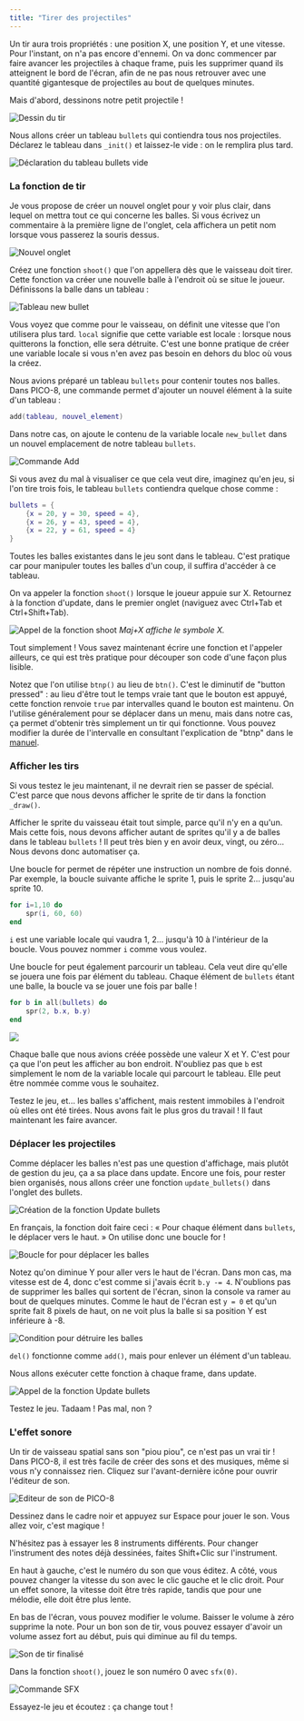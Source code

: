 ```yaml
---
title: "Tirer des projectiles"
---
```


Un tir aura trois propriétés : une position X, une position Y, et une vitesse. Pour l'instant, on n'a pas encore d'ennemi. On va donc commencer par faire avancer les projectiles à chaque frame, puis les supprimer quand ils atteignent le bord de l'écran, afin de ne pas nous retrouver avec une quantité gigantesque de projectiles au bout de quelques minutes.

Mais d'abord, dessinons notre petit projectile !

![Dessin du tir](./dessin-du-tir.png)

Nous allons créer un tableau `bullets` qui contiendra tous nos projectiles. Déclarez le tableau dans `_init()` et laissez-le vide : on le remplira plus tard.

![Déclaration du tableau bullets vide](./tableau-bullets-vide.png)

### La fonction de tir

Je vous propose de créer un nouvel onglet pour y voir plus clair, dans lequel on mettra tout ce qui concerne les balles. Si vous écrivez un commentaire à la première ligne de l'onglet, cela affichera un petit nom lorsque vous passerez la souris dessus.

![Nouvel onglet](./fonction-shoot.png)

Créez une fonction `shoot()` que l'on appellera dès que le vaisseau doit tirer. Cette fonction va créer une nouvelle balle à l'endroit où se situe le joueur. Définissons la balle dans un tableau :

![Tableau new bullet](./new-bullet.png)

Vous voyez que comme pour le vaisseau, on définit une vitesse que l'on utilisera plus tard. `local` signifie que cette variable est locale : lorsque nous quitterons la fonction, elle sera détruite. C'est une bonne pratique de créer une variable locale si vous n'en avez pas besoin en dehors du bloc où vous la créez.

Nous avions préparé un tableau `bullets` pour contenir toutes nos balles. Dans PICO-8, une commande permet d'ajouter un nouvel élément à la suite d'un tableau :

```lua
add(tableau, nouvel_element)
```

Dans notre cas, on ajoute le contenu de la variable locale `new_bullet` dans un nouvel emplacement de notre tableau `bullets`.

![Commande Add](./commande-add.png)

Si vous avez du mal à visualiser ce que cela veut dire, imaginez qu'en jeu, si l'on tire trois fois, le tableau `bullets` contiendra quelque chose comme :

```lua
bullets = {
    {x = 20, y = 30, speed = 4},
    {x = 26, y = 43, speed = 4},
    {x = 22, y = 61, speed = 4}
}
```

Toutes les balles existantes dans le jeu sont dans le tableau. C'est pratique car pour manipuler toutes les balles d'un coup, il suffira d'accéder à ce tableau.

On va appeler la fonction `shoot()` lorsque le joueur appuie sur X. Retournez à la fonction d'update, dans le premier onglet (naviguez avec Ctrl+Tab et Ctrl+Shift+Tab).

![Appel de la fonction shoot](./appel-fonction-shoot.png)
*Maj+X affiche le symbole X.*

Tout simplement ! Vous savez maintenant écrire une fonction et l'appeler ailleurs, ce qui est très pratique pour découper son code d'une façon plus lisible.

Notez que l'on utilise `btnp()` au lieu de `btn()`. C'est le diminutif de "button pressed" : au lieu d'être tout le temps vraie tant que le bouton est appuyé, cette fonction renvoie `true` par intervalles quand le bouton est maintenu. On l'utilise généralement pour se déplacer dans un menu, mais dans notre cas, ça permet d'obtenir très simplement un tir qui fonctionne. Vous pouvez modifier la durée de l'intervalle en consultant l'explication de "btnp" dans le [manuel](https://www.lexaloffle.com/pico-8.php?page=manual#main_div:~:text=btnp%20%5Bi%20%5Bp%5D%5D).

### Afficher les tirs

Si vous testez le jeu maintenant, il ne devrait rien se passer de spécial. C'est parce que nous devons afficher le sprite de tir dans la fonction `_draw()`.

Afficher le sprite du vaisseau était tout simple, parce qu'il n'y en a qu'un. Mais cette fois, nous devons afficher autant de sprites qu'il y a de balles dans le tableau `bullets` ! Il peut très bien y en avoir deux, vingt, ou zéro... Nous devons donc automatiser ça.

Une boucle for permet de répéter une instruction un nombre de fois donné. Par exemple, la boucle suivante affiche le sprite 1, puis le sprite 2... jusqu'au sprite 10.

```lua
for i=1,10 do
    spr(i, 60, 60)
end
```

`i` est une variable locale qui vaudra 1, 2... jusqu'à 10 à l'intérieur de la boucle. Vous pouvez nommer `i` comme vous voulez.

Une boucle for peut également parcourir un tableau. Cela veut dire qu'elle se jouera une fois par élément du tableau. Chaque élément de `bullets` étant une balle, la boucle va se jouer une fois par balle !

```lua
for b in all(bullets) do
    spr(2, b.x, b.y)
end
```

![](./boucle-for-sprite-2.png)

Chaque balle que nous avions créée possède une valeur X et Y. C'est pour ça que l'on peut les afficher au bon endroit. N'oubliez pas que `b` est simplement le nom de la variable locale qui parcourt le tableau. Elle peut être nommée comme vous le souhaitez.

Testez le jeu, et... les balles s'affichent, mais restent immobiles à l'endroit où elles ont été tirées. Nous avons fait le plus gros du travail ! Il faut maintenant les faire avancer.

### Déplacer les projectiles

Comme déplacer les balles n'est pas une question d'affichage, mais plutôt de gestion du jeu, ça a sa place dans update. Encore une fois, pour rester bien organisés, nous allons créer une fonction `update_bullets()` dans l'onglet des bullets.

![Création de la fonction Update bullets](./fonction-update-bullets.png)

En français, la fonction doit faire ceci : « Pour chaque élément dans `bullets`, le déplacer vers le haut. » On utilise donc une boucle for !

![Boucle for pour déplacer les balles](./boucle-for-deplacement-balle.png)

Notez qu'on diminue Y pour aller vers le haut de l'écran. Dans mon cas, ma vitesse est de 4, donc c'est comme si j'avais écrit `b.y -= 4`. N'oublions pas de supprimer les balles qui sortent de l'écran, sinon la console va ramer au bout de quelques minutes. Comme le haut de l'écran est `y = 0` et qu'un sprite fait 8 pixels de haut, on ne voit plus la balle si sa position Y est inférieure à -8.

![Condition pour détruire les balles](./destruction-bullets.png)

`del()` fonctionne comme `add()`, mais pour enlever un élément d'un tableau.

Nous allons exécuter cette fonction à chaque frame, dans update.

![Appel de la fonction Update bullets](./appel-update-bullets.png)

Testez le jeu. Tadaam ! Pas mal, non ?

### L'effet sonore

Un tir de vaisseau spatial sans son "piou piou", ce n'est pas un vrai tir ! Dans PICO-8, il est très facile de créer des sons et des musiques, même si vous n'y connaissez rien. Cliquez sur l'avant-dernière icône pour ouvrir l'éditeur de son.

![Editeur de son de PICO-8](./editeur-de-son.png)

Dessinez dans le cadre noir et appuyez sur Espace pour jouer le son. Vous allez voir, c'est magique !

N'hésitez pas à essayer les 8 instruments différents. Pour changer l'instrument des notes déjà dessinées, faites Shift+Clic sur l'instrument.

En haut à gauche, c'est le numéro du son que vous éditez. A côté, vous pouvez changer la vitesse du son avec le clic gauche et le clic droit. Pour un effet sonore, la vitesse doit être très rapide, tandis que pour une mélodie, elle doit être plus lente.

En bas de l'écran, vous pouvez modifier le volume. Baisser le volume à zéro supprime la note. Pour un bon son de tir, vous pouvez essayer d'avoir un volume assez fort au début, puis qui diminue au fil du temps.

![Son de tir finalisé](./son-de-tir.png)

Dans la fonction `shoot()`, jouez le son numéro 0 avec `sfx(0)`.

![Commande SFX](./sfx-0.png)

Essayez-le jeu et écoutez : ça change tout !
